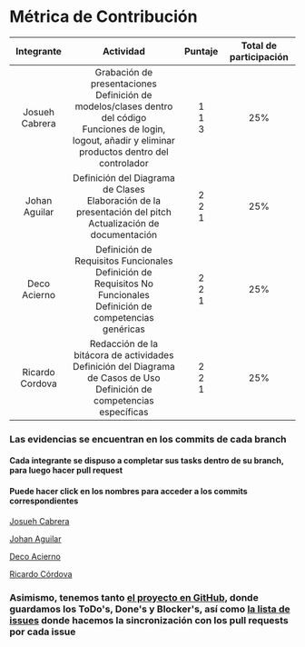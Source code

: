 # Métrica de Contribución

| **Integrante** | **Actividad** | **Puntaje** | **Total de participación** |
|:---:|:---:|:---:|:---:|
| Josueh Cabrera | Grabación de presentaciones<br>Definición de modelos/clases dentro del código<br>Funciones de login, logout, añadir y eliminar productos dentro del controlador | 1<br>1<br>3 | 25% |
| Johan Aguilar | Definición del Diagrama de Clases<br>Elaboración de la presentación del pitch<br>Actualización de documentación  | 2<br>2<br>1 | 25% |
| Deco Acierno | Definición de Requisitos Funcionales<br>Definición de Requisitos No Funcionales<br>Definición de competencias genéricas | 2<br>2<br>1 | 25% |
| Ricardo Cordova | Redacción de la bitácora de actividades<br>Definición del Diagrama de Casos de Uso<br>Definición de competencias específicas | 2<br>2<br>1 | 25% |


### Las evidencias se encuentran en los commits de cada branch
#### Cada integrante se dispuso a completar sus tasks dentro de su branch, para luego hacer pull request
#### Puede hacer click en los nombres para acceder a los commits correspondientes

[Josueh Cabrera](https://github.com/JosuehCA/OOP_Team2/commits/Josueh)

[Johan Aguilar](https://github.com/JosuehCA/OOP_Team2/commits/JohanAguilar)

[Deco Acierno](https://github.com/JosuehCA/OOP_Team2/commits/Deco)

[Ricardo Córdova](https://github.com/JosuehCA/OOP_Team2/commits/Richo)

### Asimismo, tenemos tanto [el proyecto en GitHub](https://github.com/users/JosuehCA/projects/1/views/1?layout=board), donde guardamos los ToDo's, Done's y Blocker's, así como [la lista de issues](https://github.com/JosuehCA/OOP_Team2/issues) donde hacemos la sincronización con los pull requests por cada issue

